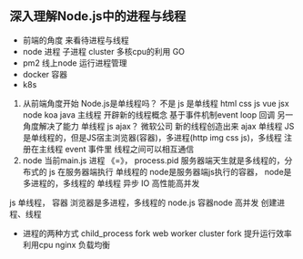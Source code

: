 ## 深入理解Node.js中的进程与线程

- 前端的角度  来看待进程与线程
- node 进程  子进程  cluster  多核cpu的利用  GO
- pm2 线上node  运行进程管理
- docker 容器
- k8s

1. 从前端角度开始
  Node.js是单线程吗？
  不是
  js 是单线程  html css js vue jsx node koa
  java  主线程  开辟新的线程概念
  基于事件机制event  loop  回调   另一角度解决了能力
  单线程 js
  ajax？ 微软公司
  新的线程创造出来  ajax  单线程
  JS是单线程的，但是JS宿主浏览器(容器)，多进程(http img css js)，多线程
  注册在主线程  event 事件里
  线程之间可以相互通信
2. node 当前main.js   进程 《=》， process.pid
  服务器端天生就是多线程的，分布式的
  js 在服务器端执行  单线程的
  node是服务器端js执行的容器， node是多进程的，多线程的
  单线程  异步  IO  高性能高并发 

js 单线程， 容器 浏览器是多进程，多线程的
node.js 容器node  高并发  创建进程、线程

- 进程的两种方式 
  child_process  fork        web worker
  cluster   fork
  提升运行效率  利用cpu
  nginx  负载均衡